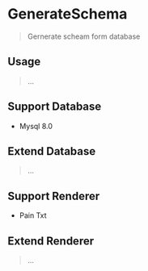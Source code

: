 # GenerateSchema

> Gernerate scheam form database

## Usage

> ...

## Support Database
- Mysql 8.0

## Extend Database

> ...

## Support Renderer
- Pain Txt

## Extend Renderer

> ...
